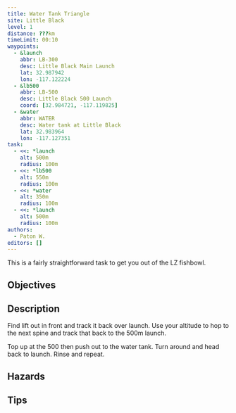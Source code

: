 ```yaml
---
title: Water Tank Triangle
site: Little Black
level: 1
distance: ???km
timeLimit: 00:10
waypoints:
  - &launch
    abbr: LB-300
    desc: Little Black Main Launch
    lat: 32.987942
    lon: -117.122224
  - &lb500
    abbr: LB-500
    desc: Little Black 500 Launch
    coord: [32.984721, -117.119825]
  - &water
    abbr: WATER
    desc: Water tank at Little Black
    lat: 32.983964
    lon: -117.127351
task:
  - <<: *launch
    alt: 500m
    radius: 100m
  - <<: *lb500
    alt: 550m
    radius: 100m
  - <<: *water
    alt: 350m
    radius: 100m
  - <<: *launch
    alt: 500m
    radius: 100m
authors:
  - Paton W.
editors: []
---
```

This is a fairly straightforward task to get you out of the LZ fishbowl.


## Objectives

## Description
Find lift out in front and track it back over launch. Use your altitude to
hop to the next spine and track that back to the 500m launch.

Top up at the 500 then push out to the water tank.
Turn around and head back to launch.
Rinse and repeat.

## Hazards
## Tips
